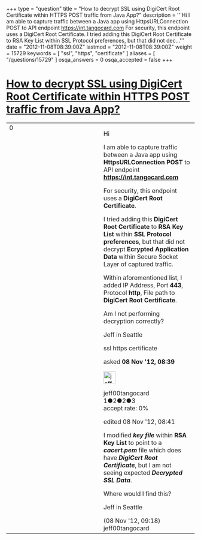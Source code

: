 +++
type = "question"
title = "How to decrypt SSL using DigiCert Root Certificate within HTTPS POST traffic from Java App?"
description = '''Hi I am able to capture traffic between a Java app using HttpsURLConnection POST to API endpoint https://int.tangocard.com For security, this endpoint uses a DigiCert Root Certificate. I tried adding this DigiCert Root Certificate to RSA Key List within SSL Protocol preferences, but that did not dec...'''
date = "2012-11-08T08:39:00Z"
lastmod = "2012-11-08T08:39:00Z"
weight = 15729
keywords = [ "ssl", "https", "certificate" ]
aliases = [ "/questions/15729" ]
osqa_answers = 0
osqa_accepted = false
+++

<div class="headNormal">

# [How to decrypt SSL using DigiCert Root Certificate within HTTPS POST traffic from Java App?](/questions/15729/how-to-decrypt-ssl-using-digicert-root-certificate-within-https-post-traffic-from-java-app)

</div>

<div id="main-body">

<div id="askform">

<table id="question-table" style="width:100%;"><colgroup><col style="width: 50%" /><col style="width: 50%" /></colgroup><tbody><tr class="odd"><td style="width: 30px; vertical-align: top"><div class="vote-buttons"><div id="post-15729-score" class="post-score" title="current number of votes">0</div><div id="favorite-count" class="favorite-count"></div></div></td><td><div id="item-right"><div class="question-body"><p>Hi</p><p>I am able to capture traffic between a Java app using <strong>HttpsURLConnection POST</strong> to API endpoint <strong><a href="https://int.tangocard.com">https://int.tangocard.com</a></strong></p><p>For security, this endpoint uses a <strong>DigiCert Root Certificate</strong>.</p><p>I tried adding this <strong>DigiCert Root Certificate</strong> to <strong>RSA Key List</strong> within <strong>SSL Protocol preferences</strong>, but that did not decrypt <strong>Ecrypted Application Data</strong> within Secure Socket Layer of captured traffic.</p><p>Within aforementioned list, I added IP Address, Port <strong>443</strong>, Protocol <strong>http</strong>, File path to <strong>DigiCert Root Certificate</strong>.</p><p>Am I not performing decryption correctly?</p><p>Jeff in Seattle</p></div><div id="question-tags" class="tags-container tags">ssl https certificate</div><div id="question-controls" class="post-controls"></div><div class="post-update-info-container"><div class="post-update-info post-update-info-user"><p>asked <strong>08 Nov '12, 08:39</strong></p><img src="https://secure.gravatar.com/avatar/d43e972a8ca84b9478a814f32e464fd0?s=32&amp;d=identicon&amp;r=g" class="gravatar" width="32" height="32" alt="jeff00tangocard&#39;s gravatar image" /><p>jeff00tangocard<br />
<span class="score" title="1 reputation points">1</span><span title="2 badges"><span class="badge1">●</span><span class="badgecount">2</span></span><span title="2 badges"><span class="silver">●</span><span class="badgecount">2</span></span><span title="3 badges"><span class="bronze">●</span><span class="badgecount">3</span></span><br />
<span class="accept_rate" title="Rate of the user&#39;s accepted answers">accept rate:</span> <span title="jeff00tangocard has no accepted answers">0%</span></p></div><div class="post-update-info post-update-info-edited"><p>edited 08 Nov '12, 08:41</p></div></div><div id="comments-container-15729" class="comments-container"><span id="15736"></span><div id="comment-15736" class="comment"><div id="post-15736-score" class="comment-score"></div><div class="comment-text"><p>I modified <strong><em>key file</em></strong> within <strong>RSA Key List</strong> to point to a <strong><em>cacert.pem</em></strong> file which does have <strong><em>DigiCert Root Certificate</em></strong>, but I am not seeing expected <strong><em>Decrypted SSL Data</em></strong>.</p><p>Where would I find this?</p><p>Jeff in Seattle</p></div><div id="comment-15736-info" class="comment-info"><span class="comment-age">(08 Nov '12, 09:18)</span> jeff00tangocard</div></div></div><div id="comment-tools-15729" class="comment-tools"></div><div class="clear"></div><div id="comment-15729-form-container" class="comment-form-container"></div><div class="clear"></div></div></td></tr></tbody></table>

</div>

</div>

